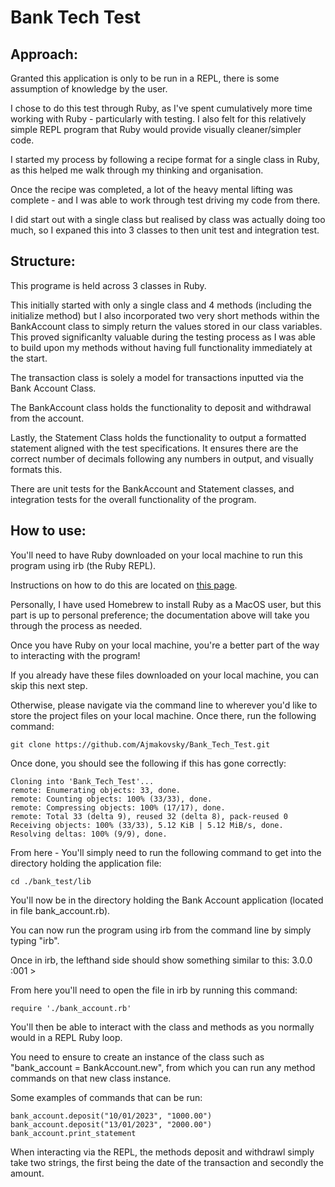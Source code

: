 # Bank Tech Test

## Approach:

Granted this application is only to be run in a REPL, there is some assumption of knowledge by the user.

I chose to do this test through Ruby, as I've spent cumulatively more time working with Ruby - particularly with testing. I also felt for this relatively simple REPL program that Ruby would provide visually cleaner/simpler code.

I started my process by following a recipe format for a single class in Ruby, as this helped me walk through my thinking and organisation.

Once the recipe was completed, a lot of the heavy mental lifting was complete - and I was able to work through test driving my code from there.

I did start out with a single class but realised by class was actually doing too much, so I expaned this into 3 classes to then unit test and integration test.

## Structure:

This programe is held across 3 classes in Ruby.

This initially started with only a single class and 4 methods (including the initialize method) but I also incorporated two very short methods within the BankAccount class to simply return the values stored in our class variables. This proved significanlty valuable during the testing process as I was able to build upon my methods without having full functionality immediately at the start.

The transaction class is solely a model for transactions inputted via the Bank Account Class.

The BankAccount class holds the functionality to deposit and withdrawal from the account.

Lastly, the Statement Class holds the functionality to output a formatted statement aligned with the test specifications. It ensures there are the correct number of decimals following any numbers in output, and visually formats this.

There are unit tests for the BankAccount and Statement classes, and integration tests for the overall functionality of the program.

## How to use:

You'll need to have Ruby downloaded on your local machine to run this program using irb (the Ruby REPL).

Instructions on how to do this are located on [this page](https://www.ruby-lang.org/en/documentation/installation/).

Personally, I have used Homebrew to install Ruby as a MacOS user, but this part is up to personal preference; the documentation above will take you through the process as needed.

Once you have Ruby on your local machine, you're a better part of the way to interacting with the program!

If you already have these files downloaded on your local machine, you can skip this next step.

Otherwise, please navigate via the command line to wherever you'd like to store the project files on your local machine. Once there, run the following command:

```
git clone https://github.com/Ajmakovsky/Bank_Tech_Test.git
```

Once done, you should see the following if this has gone correctly:

```
Cloning into 'Bank_Tech_Test'...
remote: Enumerating objects: 33, done.
remote: Counting objects: 100% (33/33), done.
remote: Compressing objects: 100% (17/17), done.
remote: Total 33 (delta 9), reused 32 (delta 8), pack-reused 0
Receiving objects: 100% (33/33), 5.12 KiB | 5.12 MiB/s, done.
Resolving deltas: 100% (9/9), done.
```

From here - You'll simply need to run the following command to get into the directory holding the application file:

```
cd ./bank_test/lib
```

You'll now be in the directory holding the Bank Account application (located in file bank_account.rb).

You can now run the program using irb from the command line by simply typing "irb".

Once in irb, the lefthand side should show something similar to this: 3.0.0 :001 >

From here you'll need to open the file in irb by running this command:

```
require './bank_account.rb'
```

You'll then be able to interact with the class and methods as you normally would in a REPL Ruby loop.

You need to ensure to create an instance of the class such as "bank_account = BankAccount.new", from which you can run any method commands on that new class instance.

Some examples of commands that can be run:

```
bank_account.deposit("10/01/2023", "1000.00")
bank_account.deposit("13/01/2023", "2000.00")
bank_account.print_statement
```

When interacting via the REPL, the methods deposit and withdrawl simply take two strings, the first being the date of the transaction and secondly the amount.
